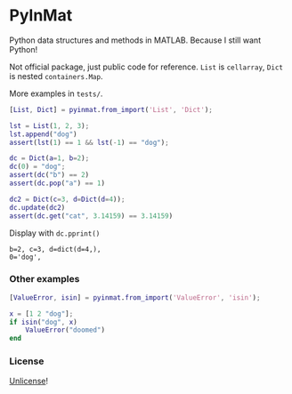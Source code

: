 # PyInMat

Python data structures and methods in MATLAB. Because I still want Python!

Not official package, just public code for reference. `List` is `cellarray`, `Dict` is nested `containers.Map`.

More examples in `tests/`.

```matlab
[List, Dict] = pyinmat.from_import('List', 'Dict');
```

```matlab
lst = List(1, 2, 3);
lst.append("dog")
assert(lst(1) == 1 && lst(-1) == "dog");
```
```matlab
dc = Dict(a=1, b=2); 
dc(0) = "dog"; 
assert(dc("b") == 2)
assert(dc.pop("a") == 1)

dc2 = Dict(c=3, d=Dict(d=4));
dc.update(dc2)
assert(dc.get("cat", 3.14159) == 3.14159)
```
Display with `dc.pprint()`
```
b=2, c=3, d=dict(d=4,),
0='dog',
```

### Other examples

```matlab
[ValueError, isin] = pyinmat.from_import('ValueError', 'isin');

x = [1 2 "dog"];
if isin("dog", x)
    ValueError("doomed")
end
```

### License

[Unlicense](https://unlicense.org/)!
